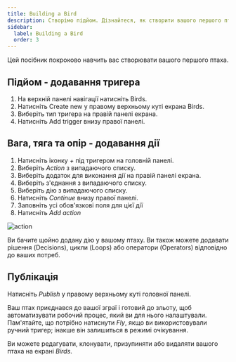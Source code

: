 ```yaml
---
title: Building a Bird
description: Створімо підйом. Дізнайтеся, як створити вашого першого птаха.
sidebar:
  label: Building a Bird
  order: 3
---
```


Цей посібник покроково навчить вас створювати вашого першого птаха.

## Підйом - додавання тригера

1. На верхній панелі навігації натисніть Birds.
2. Натисніть Create new у правому верхньому куті екрана Birds.
3. Виберіть тип тригера на правій панелі екрана.
4. Натисніть Add trigger внизу правої панелі.

## Вага, тяга та опір - додавання дії

1. Натисніть іконку _+_ під тригером на головній панелі.
2. Виберіть _Action_ з випадаючого списку.
3. Виберіть додаток для виконання дії на правій панелі екрана.
4. Виберіть з'єднання з випадаючого списку.
5. Виберіть дію з випадаючого списку.
6. Натисніть _Continue_ внизу правої панелі.
7. Заповніть усі обов'язкові поля для цієї дії
8. Натисніть _Add action_

![action](https://d33v4339jhl8k0.cloudfront.net/docs/assets/64089f6dc6ff3e6ff7fa7c9b/images/641822b79a0fe82b2d574915/file-GmI54OflQj.gif)

Ви бачите щойно додану дію у вашому птаху. Ви також можете додавати рішення (Decisions), цикли (Loops) або оператори (Operators) відповідно до ваших потреб.

## Публікація

Натисніть _Publish_ у правому верхньому куті головної панелі.

Ваш птах приєднався до вашої зграї і готовий до зльоту, щоб автоматизувати робочий процес, який ви для нього налаштували. Пам'ятайте, що потрібно натиснути _Fly_, якщо ви використовували ручний тригер; інакше він залишиться в режимі очікування.

Ви можете редагувати, клонувати, призупиняти або видаляти вашого птаха на екрані _Birds_.